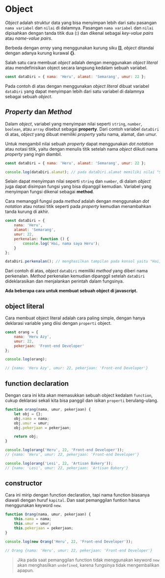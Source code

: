 # Object

_Object_ adalah struktur data yang bisa menyimpan lebih dari satu pasangan `nama variabel` dan `nilai` di dalamnya. Pasangan `nama variabel` dan `nilai` dipisahkan dengan tanda titik dua (**:**) dan dikenal sebagai _key-value pairs_ atau _name-value pairs_.

Berbeda dengan _array_ yang menggunakan kurung siku **[]**, _object_ ditandai dengan adanya kurung kurawal **{}**.

Salah satu cara membuat _object_ adalah dengan menggunakan _object literal_ atau mendefinisikan object secara langsung kedalam sebuah variabel.

```javascript
const dataDiri = { nama: 'Heru', alamat: 'Semarang', umur: 22 };
```

Pada contoh di atas dengan menggunakan _object literal_ dibuat variabel `dataDiri` yang dapat menyimpan lebih dari satu variabel di dalamnya sebagai sebuah _object_.

## _Property_ dan _Method_

Dalam _object_, variabel yang menyimpan nilai seperti `string`, `number`, `boolean`, atau `array` disebut sebagai **property**. Dari contoh variabel `dataDiri` di atas, _object_ yang dibuat memiliki _property_ yaitu nama, alamat, dan umur.

Untuk mengambil nilai sebuah _property_ dapat menggunakan _dot notation_ atau notasi titik, yaitu dengan menulis titik setelah nama _object_ diikuti nama _property_ yang ingin diambil.

```javascript
const dataDiri = { nama: 'Heru', alamat: 'Semarang', umur: 22 };

console.log(dataDiri.alamat); // pada dataDiri.alamat memiliki nilai "Semarang"
```

Selain dapat menyimpan nilai seperti `string` dan `number`, di dalam _object_ juga dapat disimpan fungsi yang bisa dipanggil kemudian. Variabel yang menyimpan fungsi dikenal sebagai **method**.

Cara memanggil fungsi pada _method_ adalah dengan menggunakan _dot notation_ atau notasi titik seperti pada _property_ kemudian menambahkan tanda kurung di akhir.

```javascript
const dataDiri = {
	nama: 'Heru',
	alamat: 'Semarang',
	umur: 22,
	perkenalan: function () {
		console.log('Hai, nama saya Heru');
	}
};

dataDiri.perkenalan(); // menghasilkan tampilan pada konsol yaitu "Hai, nama saya Heru"
```

Dari contoh di atas, _object_ `dataDiri` memiliki _method_ yang diberi nama perkenalan. _Method_ perkenalan kemudian dipanggil setelah `dataDiri` dideklarasikan dan menjalankan perintah dalam fungsinya.

**Ada beberapa cara untuk membuat sebuah object di javascript.**

## object literal

Cara membuat object literal adalah cara paling simple, dengan hanya deklarasi variable yang diisi dengan `properti` object.

```javascript
const orang = {
	nama: 'Heru Azy',
	umur: 22,
	pekerjaan: 'Front-end Developer'
};

console.log(orang);

// {nama: 'Heru Azy', umur: 22, pekerjaan: 'Front-end Developer'}
```

## function declaration

Dengan cara ini kita akan memasukkan sebuah object kedalam `function`, cukup deklarasi sekali kita bisa panggil dan isikan `properti` berulang-ulang.

```javascript
function orang(nama, umur, pekerjaan) {
	let obj = {};
	obj.nama = nama;
	obj.umur = umur;
	obj.pekerjaan = pekerjaan;

	return obj;
}

console.log(orang('Heru', 22, 'Front-end Developer'));
// {nama: 'Heru', umur: 22, pekerjaan: 'Front-end Developer'}

console.log(orang('Lesi', 22, 'Artisan Bakery'));
// {nama: 'Lesi', umur: 22, pekerjaan: 'Artisan Bakery'}
```

## constructor

Cara ini mirip dengan function declaration, tapi nama function biasanya diawali dengan huruf `kapital`. Dan saat pemanggilan funtion harus menggunakan keyword `new`.

```javascript
function Orang(nama, umur, pekerjaan) {
	this.nama = nama;
	this.umur = umur;
	this.pekerjaan = pekerjaan;
}

console.log(new Orang('Heru', 22, 'Front-end Developer'));

// Orang {nama: 'Heru', umur: 22, pekerjaan: 'Front-end Developer'}
```

> Jika pada saat pemanggilan function tidak menggunakan keyword `new` akan menghasilkan `undefined`, karena fungsinya tidak mengembalikan apapun.
